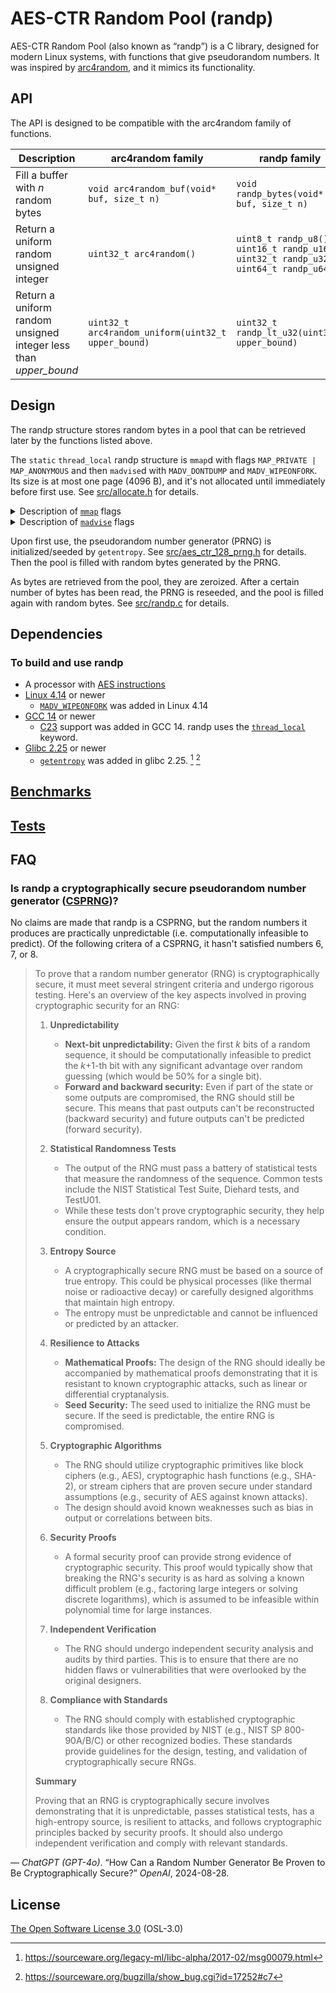 # AES-CTR Random Pool (randp)

AES-CTR Random Pool (also known as <q>randp</q>) is a C library, designed for modern Linux systems, with functions that give pseudorandom numbers.  It was inspired by [arc4random](https://en.wikipedia.org/wiki/RC4#RC4-based_random_number_generators), and it mimics its functionality.

## API

The API is designed to be compatible with the arc4random family of functions.

| Description | arc4random family | randp family |
|---|---|---|
| Fill a buffer with _n_ random bytes | `void arc4random_buf(void* buf, size_t n)` | `void randp_bytes(void* buf, size_t n)` |
| Return a uniform random unsigned integer | `uint32_t arc4random()` | `uint8_t randp_u8()`<br />`uint16_t randp_u16()`<br />`uint32_t randp_u32()`<br />`uint64_t randp_u64()` |
| Return a uniform random unsigned integer less than _upper_bound_ | `uint32_t arc4random_uniform(uint32_t upper_bound)` | `uint32_t randp_lt_u32(uint32_t upper_bound)` |

## Design

The randp structure stores random bytes in a pool that can be retrieved later by the functions listed above.

The `static` `thread_local` randp structure is `mmap`d with flags `MAP_PRIVATE | MAP_ANONYMOUS` and then `madvise`d with `MADV_DONTDUMP` and `MADV_WIPEONFORK`.  Its size is at most one page (4096 B), and it's not allocated until immediately before first use.  See [src/allocate.h](src/allocate.h) for details.

<details>

<summary>Description of <code><a href="https://man7.org/linux/man-pages/man2/mmap.2.html">mmap</a></code> flags</summary>

<pre>
MAP_PRIVATE
       Create a private copy-on-write mapping.  Updates to the
       mapping are not visible to other processes mapping the
       same file, and are not carried through to the underlying
       file.  It is unspecified whether changes made to the file
       after the mmap() call are visible in the mapped region.
</pre>

<pre>
MAP_ANONYMOUS
       The mapping is not backed by any file; its contents are
       initialized to zero.  The fd argument is ignored; however,
       some implementations require fd to be -1 if MAP_ANONYMOUS
       (or MAP_ANON) is specified, and portable applications
       should ensure this.  The offset argument should be zero.
       Support for MAP_ANONYMOUS in conjunction with MAP_SHARED
       was added in Linux 2.4.
</pre>

</details>

<details>

<summary>Description of <code><a href="https://man7.org/linux/man-pages/man2/madvise.2.html">madvise</a></code> flags</summary>

<pre>
MADV_DONTDUMP (since Linux 3.4)
       Exclude from a core dump those pages in the range
       specified by addr and length.  This is useful in
       applications that have large areas of memory that are
       known not to be useful in a core dump.  The effect of
       MADV_DONTDUMP takes precedence over the bit mask that is
       set via the /proc/pid/coredump_filter file (see core(5)).
</pre>

<pre>
MADV_WIPEONFORK (since Linux 4.14)
       Present the child process with zero-filled memory in this
       range after a fork(2).  This is useful in forking servers
       in order to ensure that sensitive per-process data (for
       example, PRNG seeds, cryptographic secrets, and so on) is
       not handed to child processes.

       The MADV_WIPEONFORK operation can be applied only to
       private anonymous pages (see mmap(2)).

       Within the child created by fork(2), the MADV_WIPEONFORK
       setting remains in place on the specified address range.
       This setting is cleared during execve(2).
</pre>

</details>

Upon first use, the pseudorandom number generator (PRNG) is initialized/seeded by `getentropy`.  See [src/aes_ctr_128_prng.h](src/aes_ctr_128_prng.h) for details.  Then the pool is filled with random bytes generated by the PRNG.

As bytes are retrieved from the pool, they are zeroized.  After a certain number of bytes has been read, the PRNG is reseeded, and the pool is filled again with random bytes.  See [src/randp.c](src/randp.c) for details.

## Dependencies

### To build and use randp

* A processor with [AES instructions](https://en.wikipedia.org/wiki/AES_instruction_set)
* [Linux 4.14](https://kernelnewbies.org/Linux_4.14) or newer
  * [`MADV_WIPEONFORK`](https://man7.org/linux/man-pages/man2/madvise.2.html#:~:text=of%20memory%20pressure.-,MADV_WIPEONFORK) was added in Linux 4.14
* [GCC 14](https://gcc.gnu.org/gcc-14/changes.html) or newer
  * [C23](https://en.cppreference.com/w/c/23) support was added in GCC 14.  randp uses the [`thread_local`](https://en.cppreference.com/w/c/keyword/thread_local) keyword.
* [Glibc 2.25](https://www.phoronix.com/news/glibc-2.25-Released) or newer
  * [`getentropy`](https://man7.org/linux/man-pages/man3/getentropy.3.html) was added in glibc 2.25. [^getentropy_1] [^getentropy_2]

[^getentropy_1]: https://sourceware.org/legacy-ml/libc-alpha/2017-02/msg00079.html

[^getentropy_2]: https://sourceware.org/bugzilla/show_bug.cgi?id=17252#c7

## [Benchmarks](benchmarks/README.md)

## [Tests](tests/README.md)

## FAQ

### Is randp a cryptographically secure pseudorandom number generator ([CSPRNG](https://en.wikipedia.org/wiki/Cryptographically_secure_pseudorandom_number_generator))?

No claims are made that randp is a CSPRNG, but the random numbers it produces are practically unpredictable (i.e. computationally infeasible to predict).  Of the following critera of a CSPRNG, it hasn't satisfied numbers 6, 7, or 8.

<blockquote>
To prove that a random number generator (RNG) is cryptographically secure, it must meet several stringent criteria and undergo rigorous testing. Here's an overview of the key aspects involved in proving cryptographic security for an RNG:

1. **Unpredictability**
   - **Next-bit unpredictability:** Given the first _k_ bits of a random sequence, it should be computationally infeasible to predict the _k_+1-th bit with any significant advantage over random guessing (which would be 50% for a single bit).
   - **Forward and backward security:** Even if part of the state or some outputs are compromised, the RNG should still be secure. This means that past outputs can't be reconstructed (backward security) and future outputs can't be predicted (forward security).

2. **Statistical Randomness Tests**
   - The output of the RNG must pass a battery of statistical tests that measure the randomness of the sequence. Common tests include the NIST Statistical Test Suite, Diehard tests, and TestU01.
   - While these tests don't prove cryptographic security, they help ensure the output appears random, which is a necessary condition.

3. **Entropy Source**
   - A cryptographically secure RNG must be based on a source of true entropy. This could be physical processes (like thermal noise or radioactive decay) or carefully designed algorithms that maintain high entropy.
   - The entropy must be unpredictable and cannot be influenced or predicted by an attacker.

4. **Resilience to Attacks**
   - **Mathematical Proofs:** The design of the RNG should ideally be accompanied by mathematical proofs demonstrating that it is resistant to known cryptographic attacks, such as linear or differential cryptanalysis.
   - **Seed Security:** The seed used to initialize the RNG must be secure. If the seed is predictable, the entire RNG is compromised.

5. **Cryptographic Algorithms**
   - The RNG should utilize cryptographic primitives like block ciphers (e.g., AES), cryptographic hash functions (e.g., SHA-2), or stream ciphers that are proven secure under standard assumptions (e.g., security of AES against known attacks).
   - The design should avoid known weaknesses such as bias in output or correlations between bits.

6. **Security Proofs**
   - A formal security proof can provide strong evidence of cryptographic security. This proof would typically show that breaking the RNG's security is as hard as solving a known difficult problem (e.g., factoring large integers or solving discrete logarithms), which is assumed to be infeasible within polynomial time for large instances.

7. **Independent Verification**
   - The RNG should undergo independent security analysis and audits by third parties. This is to ensure that there are no hidden flaws or vulnerabilities that were overlooked by the original designers.

8. **Compliance with Standards**
   - The RNG should comply with established cryptographic standards like those provided by NIST (e.g., NIST SP 800-90A/B/C) or other recognized bodies. These standards provide guidelines for the design, testing, and validation of cryptographically secure RNGs.

**Summary**

Proving that an RNG is cryptographically secure involves demonstrating that it is unpredictable, passes statistical tests, has a high-entropy source, is resilient to attacks, and follows cryptographic principles backed by security proofs. It should also undergo independent verification and comply with relevant standards.
</blockquote>

&mdash; <cite>ChatGPT (GPT-4o)</cite>. <q>How Can a Random Number Generator Be Proven to Be Cryptographically Secure?</q> *OpenAI*, 2024-08-28.

## License

[The Open Software License 3.0](https://opensource.org/license/osl-3-0-php) (OSL-3.0)
